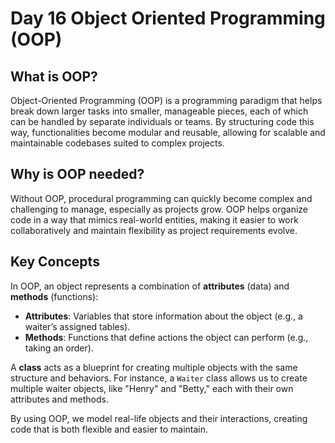 # Day 16 Object Oriented Programming (OOP)

## What is OOP?
Object-Oriented Programming (OOP) is a programming paradigm that helps break down larger tasks into smaller, manageable pieces, each of which can be handled by separate individuals or teams. By structuring code this way, functionalities become modular and reusable, allowing for scalable and maintainable codebases suited to complex projects.


## Why is OOP needed?
Without OOP, procedural programming can quickly become complex and challenging to manage, especially as projects grow. OOP helps organize code in a way that mimics real-world entities, making it easier to work collaboratively and maintain flexibility as project requirements evolve.

## Key Concepts
In OOP, an object represents a combination of **attributes** (data) and **methods** (functions):
- **Attributes**: Variables that store information about the object (e.g., a waiter’s assigned tables).
- **Methods**: Functions that define actions the object can perform (e.g., taking an order).

A **class** acts as a blueprint for creating multiple objects with the same structure and behaviors. For instance, a `Waiter` class allows us to create multiple waiter objects, like "Henry" and "Betty," each with their own attributes and methods.

By using OOP, we model real-life objects and their interactions, creating code that is both flexible and easier to maintain.